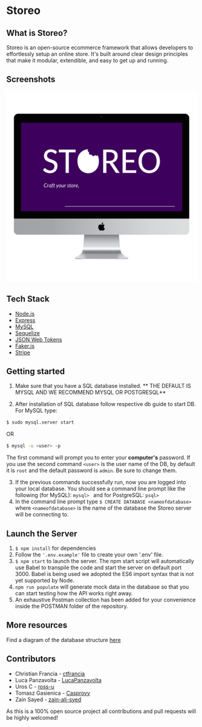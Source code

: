 # Storeo

## What is Storeo?
Storeo is an open-source ecommerce framework that allows developers to effortlessly setup an online store.
It's built around clear design principles that make it modular, extendible, and easy to get up and running.

## Screenshots
![](Screenshots/logo.png)

## Tech Stack

* [Node.js](https://nodejs.org/en/)
* [Express](https://expressjs.com/)
* [MySQL](https://www.mysql.com/)
* [Sequelize](http://docs.sequelizejs.com/)
* [JSON Web Tokens](https://www.npmjs.com/package/jsonwebtoken)
* [Faker.js](https://github.com/Marak/faker.js)
* [Stripe](https://stripe.com/docs)

## Getting started

1. Make sure that you have a SQL database installed.
** THE DEFAULT IS MYSQL AND WE RECOMMEND MYSQL OR POSTGRESQL**

2. After installation of SQL database follow respective db guide to start DB. 
For MySQL type: 
```bash
$ sudo mysql.server start
```

OR

```bash
$ mysql -u <user> -p
```

The first command will prompt you to enter your **computer's** password. 
If you use the second command `<user>` is the user name of the DB, by default it is `root` and the default password is `admin`. Be sure to change them.

3. If the previous commands successfully run, now you are logged into your local database.
You should see a command line prompt like the following (for MySQL): `mysql> ` and for PostgreSQL:  `psql>`
4. In the command line prompt type `$ CREATE DATABASE <nameofdatabase>` where `<nameofdatabase>` is the name of the database the Storeo server will be connecting to.

## Launch the Server

1. `$ npm install` for dependencies
2. Follow the `'.env.example'` file to create your own '.env' file. 
3. `$ npm start` to launch the server. The npm start script will automatically use Babel to transpile the code and start the server on default port 3000. Babel is being used we adopted the ES6 import syntax that is not yet supported by Node.
4. `npm run populate` will generate mock data in the database so that you can start testing how the API works right away.
5. An exhaustive Postman collection has been added for your convenience inside the POSTMAN folder of the repository.

## More resources 
Find a diagram of the database structure [here](https://imgur.com/a/6pRzUzW)

## Contributors
* Christian Francia - [ctfrancia](https://github.com/ctfrancia)
* Luca Panzavolta - [LucaPanzavolta](https://github.com/LucaPanzavolta)
* Uros C - [ross-u](https://github.com/ross-u)
* Tomasz Gasienica - [Casprovy](https://github.com/Casprovy)
* Zain Sayed - [zain-ali-syed](https://github.com/zain-ali-syed)

As this is a 100% open source project all contributions and pull requests will be highly welcomed!


